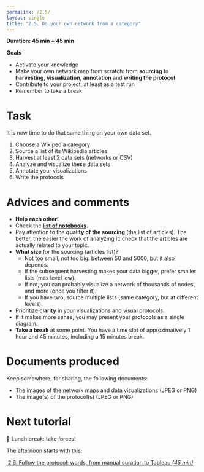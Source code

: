 ```yaml
---
permalink: /2.5/
layout: single
title: "2.5. Do your own network from a category"
---
```


**Duration: 45 min + 45 min**

**Goals**
* Activate your knowledge
* Make your own network map from scratch: from **sourcing** to **harvesting**, **visualization**, **annotation** and **writing the protocol**
* Contribute to your project, at least as a test run
* Remember to take a break

# Task

It is now time to do that same thing on your own data set.

1. Choose a Wikipedia category
1. Source a list of its Wikipedia articles
1. Harvest at least 2 data sets (networks or CSV)
1. Analyze and visualize these data sets
1. Annotate your visualizations
1. Write the protocols

# Advices and comments

* **Help each other!**
* Check the **[list of notebooks](../nb/)**.
* Pay attention to the **quality of the sourcing** (the list of articles). The better, the easier the work of analyzing it: check that the articles are actually related to your topic.
* **What size** for the sourcing (articles list)?
	* Not too small, not too big: between 50 and 5000, but it also depends.
	* If the subsequent harvesting makes your data bigger, prefer smaller lists (max level low).
	* If not, you can probably visualize a network of thousands of nodes, and more (once you filter it).
	* If you have two, source multiple lists (same category, but at different levels).
* Prioritize **clarity** in your visualizations and visual protocols.
* If it makes more sense, you may present your protocols as a single diagram.
* **Take a break** at some point. You have a time slot of approximatively 1 hour and 45 minutes, including a 15 minutes break.

# Documents produced

Keep somewhere, for sharing, the following documents:
* The images of the network maps and data visualizations (JPEG or PNG)
* The image(s) of the protocol(s) (JPEG or PNG)

# Next tutorial

🥩 Lunch break: take forces!

The afternoon starts with this:

[<i class="fas fa-forward"></i>&nbsp;2.6. Follow the protocol: words, from manual curation to Tableau *(45 min)*](../2.6/)
